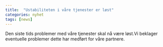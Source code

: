```yaml
---
title:  "Ustabiliteten i våre tjenester er løst"
categories: nyhet
tags: [news]
---
```

Den siste tids problemer med våre tjenester skal nå være løst.Vi beklager eventuelle problemer dette har medført for våre partnere.
